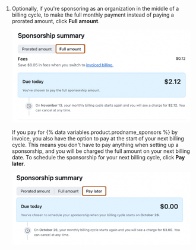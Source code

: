1. Optionally, if you're sponsoring as an organization in the middle of a billing cycle, to make the full monthly payment instead of paying a prorated amount, click **Full amount**.

    ![Screenshot of the sponsorship summary page. A button with the text "Full amount" is outlined in dark orange.](/assets/images/help/sponsors/payment-tabs-full-amount.png)

    If you pay for {% data variables.product.prodname_sponsors %} by invoice, you also have the option to pay at the start of your next billing cycle. This means you don't have to pay anything when setting up a sponsorship, and you will be charged the full amount on your next billing date. To schedule the sponsorship for your next billing cycle, click **Pay later**.

    ![Screenshot of the sponsorship summary page. A button with the text "Pay later" is outlined in dark orange.](/assets/images/help/sponsors/payment-tabs-pay-later.png)
